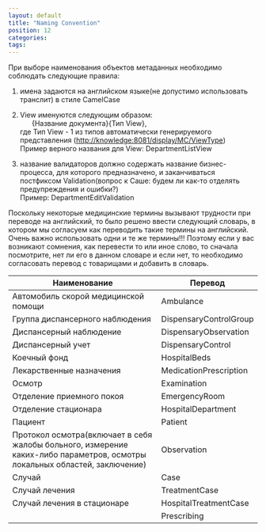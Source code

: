 ```yaml
---
layout: default
title: "Naming Convention"
position: 12
categories: 
tags: 
---
```


При выборе наименования объектов метаданных необходимо соблюдать следующие правила:

1) имена задаются на английском языке(не допустимо использовать транслит) в стиле CamelCase

2) View именуются следующим образом:  
      {Название документа}{Тип View},  
где Тип View - 1 из типов автоматически генерируемого представления ([http://knowledge:8081/display/MC/ViewType](http://knowledge:8081/display/MC/ViewType))  
Пример верного названия для View: DepartmentListView

3) название валидаторов должно содержать название бизнес-процесса, для которого предназначено, и заканчиваться постфиксом Validation(вопрос к Саше: будем ли как-то отделять предупреждения и ошибки?)  
Пример: DepartmentEditValidation 

  
Поскольку некоторые медицинские термины вызывают трудности при переводе на английский, то было решено ввести следующий словарь, в котором мы согласуем как переводить такие термины на английский.  
Очень важно использовать одни и те же термины!!! Поэтому если у вас возникают сомнения, как перевести то или иное слово, то сначала посмотрите, нет ли его в данном словаре и если нет, то необходимо согласовать перевод с товарищами и добавить в словарь. 

|Наименование|Перевод|
|------------|-------|
|Автомобиль скорой медицинской помощи|Ambulance|
|Группа диспансерного наблюдения|DispensaryControlGroup|
|Диспансерный наблюдение|DispensaryObservation|
|Диспансерный учет|DispensaryControl|
|Коечный фонд|HospitalBeds|
|Лекарственные назначения|MedicationPrescription |
|Осмотр|Examination|
|Отделение приемного покоя|EmergencyRoom|
|Отделение стационара|HospitalDepartment|
|Пациент|Patient|
|Протокол осмотра(включает в себя жалобы больного, измерение каких-либо параметров, осмотры локальных областей, заключение)|Observation|
|Случай|Case|
|Случай лечения|TreatmentCase|
|Случай лечения в стационаре|HospitalTreatmentCase|
| |Prescribing|

